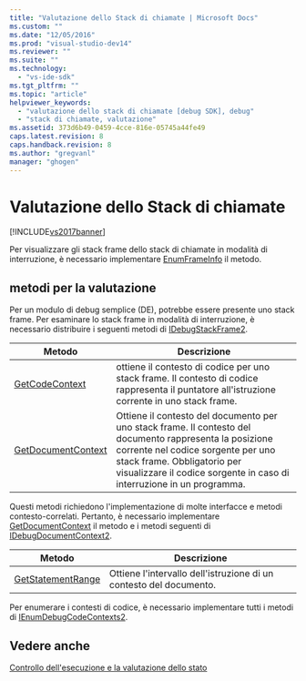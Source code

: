 ```yaml
---
title: "Valutazione dello Stack di chiamate | Microsoft Docs"
ms.custom: ""
ms.date: "12/05/2016"
ms.prod: "visual-studio-dev14"
ms.reviewer: ""
ms.suite: ""
ms.technology: 
  - "vs-ide-sdk"
ms.tgt_pltfrm: ""
ms.topic: "article"
helpviewer_keywords: 
  - "valutazione dello stack di chiamate [debug SDK], debug"
  - "stack di chiamate, valutazione"
ms.assetid: 373d6b49-0459-4cce-816e-05745a44fe49
caps.latest.revision: 8
caps.handback.revision: 8
ms.author: "gregvanl"
manager: "ghogen"
---
```

# Valutazione dello Stack di chiamate
[!INCLUDE[vs2017banner](../../code-quality/includes/vs2017banner.md)]

Per visualizzare gli stack frame dello stack di chiamate in modalità di interruzione, è necessario implementare [EnumFrameInfo](../../extensibility/debugger/reference/idebugthread2-enumframeinfo.md) il metodo.  
  
## metodi per la valutazione  
 Per un modulo di debug semplice \(DE\), potrebbe essere presente uno stack frame.  Per esaminare lo stack frame in modalità di interruzione, è necessario distribuire i seguenti metodi di [IDebugStackFrame2](../../extensibility/debugger/reference/idebugstackframe2.md).  
  
|Metodo|Descrizione|  
|------------|-----------------|  
|[GetCodeContext](../Topic/IDebugStackFrame2::GetCodeContext.md)|ottiene il contesto di codice per uno stack frame.  Il contesto di codice rappresenta il puntatore all'istruzione corrente in uno stack frame.|  
|[GetDocumentContext](../../extensibility/debugger/reference/idebugstackframe2-getdocumentcontext.md)|Ottiene il contesto del documento per uno stack frame.  Il contesto del documento rappresenta la posizione corrente nel codice sorgente per uno stack frame.  Obbligatorio per visualizzare il codice sorgente in caso di interruzione in un programma.|  
  
 Questi metodi richiedono l'implementazione di molte interfacce e metodi contesto\-correlati.  Pertanto, è necessario implementare [GetDocumentContext](../Topic/IDebugCodeContext2::GetDocumentContext.md) il metodo e i metodi seguenti di [IDebugDocumentContext2](../../extensibility/debugger/reference/idebugdocumentcontext2.md).  
  
|Metodo|Descrizione|  
|------------|-----------------|  
|[GetStatementRange](../../extensibility/debugger/reference/idebugdocumentcontext2-getstatementrange.md)|Ottiene l'intervallo dell'istruzione di un contesto del documento.|  
  
 Per enumerare i contesti di codice, è necessario implementare tutti i metodi di [IEnumDebugCodeContexts2](../../extensibility/debugger/reference/ienumdebugcodecontexts2.md).  
  
## Vedere anche  
 [Controllo dell'esecuzione e la valutazione dello stato](../../extensibility/debugger/execution-control-and-state-evaluation.md)